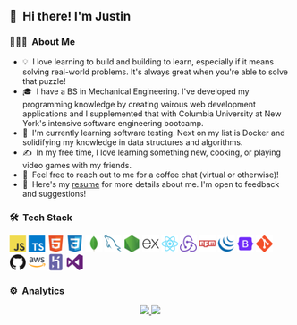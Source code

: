 ## 👋 &nbsp;Hi there! I'm Justin

### 👨🏻‍💻 &nbsp;About Me

- 💡 &nbsp;I love learning to build and building to learn, especially if it means solving real-world problems. It's always great when you're able to solve that puzzle!
-  🎓 &nbsp;I have a BS in Mechanical Engineering. I've developed my programming knowledge by creating vairous web development applications and I supplemented that with Columbia University at New York's intensive software engineering bootcamp.
-  🌱 &nbsp;I'm currently learning software testing. Next on my list is Docker and solidifying my knowledge in data structures and algorithms.
- ✍️ &nbsp;In my free time, I love learning something new, cooking, or playing video games with my friends.
- 💬 &nbsp;Feel free to reach out to me for a coffee chat (virtual or otherwise)!
- 📄 &nbsp;Here's my [resume](https://justinramirez.vercel.app/cv) for more details about me. I'm open to feedback and suggestions!

### 🛠 &nbsp;Tech Stack

<p align = "left">
    <img src="https://raw.githubusercontent.com/devicons/devicon/master/icons/javascript/javascript-original.svg" alt="JavaScript" width="30" height="30" title="JavaScript" />
    <img src="https://raw.githubusercontent.com/devicons/devicon/master/icons/typescript/typescript-original.svg" alt="TypeScript" width="30" height="30" title="TypeScript" />
    <img src="https://raw.githubusercontent.com/devicons/devicon/master/icons/html5/html5-original.svg" alt="HTML" width="30" height="30" title="HTML" />
    <img src="https://raw.githubusercontent.com/devicons/devicon/master/icons/css3/css3-original.svg" alt="CSS" width="30" height="30" title="CSS" />
    <img src="https://raw.githubusercontent.com/devicons/devicon/master/icons/mongodb/mongodb-original.svg" alt="MongoDB" width="30" height="30" title="MongoDB" />
    <img src="https://raw.githubusercontent.com/devicons/devicon/master/icons/mysql/mysql-original.svg" alt="MySQL" width="30" height="30" title="MySQL" />
    <img src="https://raw.githubusercontent.com/devicons/devicon/master/icons/nodejs/nodejs-original.svg" alt="Node.js" width="30" height="30" title="Node.js" />
    <img src="https://raw.githubusercontent.com/devicons/devicon/master/icons/express/express-original.svg" alt="Express.js" width="30" height="30" title="Express.js" />
    <img src="https://raw.githubusercontent.com/devicons/devicon/master/icons/react/react-original.svg" alt="React.js" width="30" height="30" title="React.js" />
    <img src="https://raw.githubusercontent.com/devicons/devicon/master/icons/redux/redux-original.svg" alt="Redux" width="30" height="30" title="Redux" />
    <img src="https://raw.githubusercontent.com/devicons/devicon/master/icons/npm/npm-original-wordmark.svg" alt="NPM" width="30" height="30" title="NPM" />
    <img src="https://raw.githubusercontent.com/devicons/devicon/master/icons/jquery/jquery-original.svg" alt="jQuery" width="30" height="30" title="jQuery" />
    <img src="https://raw.githubusercontent.com/devicons/devicon/master/icons/bootstrap/bootstrap-plain.svg" alt="Bootstrap" width="30" height="30" title="Bootstrap" />
    <img src="https://raw.githubusercontent.com/devicons/devicon/master/icons/git/git-original.svg" alt="Git" width="30" height="30" title="Git" />
    <img src="https://raw.githubusercontent.com/devicons/devicon/master/icons/github/github-original.svg" alt="GitHub" width="30" height="30" title="GitHub" />
    <img src="https://raw.githubusercontent.com/devicons/devicon/master/icons/amazonwebservices/amazonwebservices-original.svg" alt="Amazon Web Services" width="30" height="30" title="Amazon Web Services" />
    <img src="https://raw.githubusercontent.com/devicons/devicon/master/icons/heroku/heroku-plain.svg" alt="Heroku" width="30" height="30" title="Heroku" />
    <img src="https://raw.githubusercontent.com/devicons/devicon/master/icons/visualstudio/visualstudio-plain.svg" alt="VS Code" width="30" height="30" title="Visual Studio Code" />
 </p>

### ⚙️ &nbsp;Analytics

<p align="center">
<a href="https://github.com/anuraghazra/github-readme-stats">
  <img height="180em" src="https://github-readme-stats-eight-theta.vercel.app/api?username=Caldric&show_icons=true&theme=vue-dark&include_all_commits=true&count_private=true" />
  <img height="180em" src="https://github-readme-stats-eight-theta.vercel.app/api/top-langs/?username=Caldric&layout=compact&exclude_lang=java+r&theme=vue-dark" />
</a>
</p>

